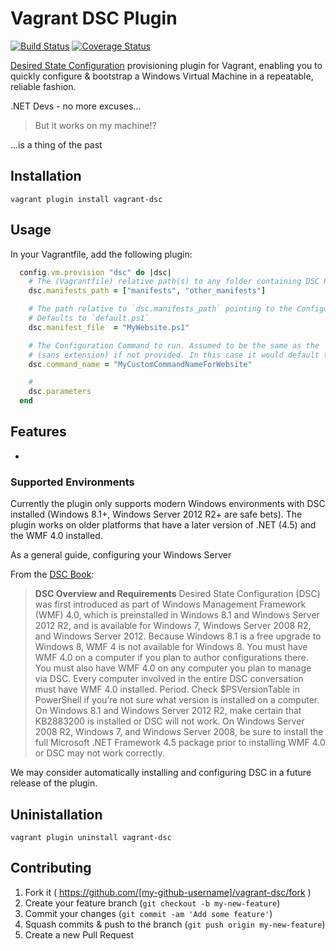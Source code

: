 # Vagrant DSC Plugin

[![Build Status](https://travis-ci.org/mefellows/vagrant-dsc.svg?branch=feature%2Fprototype)](https://travis-ci.org/mefellows/vagrant-dsc)
[![Coverage Status](https://coveralls.io/repos/mefellows/vagrant-dsc/badge.png)](https://coveralls.io/r/mefellows/vagrant-dsc)

[Desired State Configuration](http://technet.microsoft.com/en-au/library/dn249912.aspx) provisioning plugin for Vagrant, enabling you to quickly configure & bootstrap a Windows Virtual Machine in a repeatable, reliable fashion.

.NET Devs - no more excuses...

> But it works on my machine!?

...is a thing of the past

## Installation

```vagrant plugin install vagrant-dsc```

## Usage

In your Vagrantfile, add the following plugin:

```ruby
  config.vm.provision "dsc" do |dsc|
    # The (Vagrantfile) relative path(s) to any folder containing DSC Resources
    dsc.manifests_path = ["manifests", "other_manifests"]

    # The path relative to `dsc.manifests_path` pointing to the Configuration file
    # Defaults to `default.ps1`
    dsc.manifest_file  = "MyWebsite.ps1"

    # The Configuration Command to run. Assumed to be the same as the `dsc.manifest_file`
    # (sans extension) if not provided. In this case it would default to 'MyWebsite'
    dsc.command_name = "MyCustomCommandNameForWebsite"

    #
    dsc.parameters
  end
```

## Features

*

### Supported Environments

Currently the plugin only supports modern Windows environments with DSC installed (Windows 8.1+, Windows Server 2012 R2+ are safe bets).
The plugin works on older platforms that have a later version of .NET (4.5) and the WMF 4.0 installed.

As a general guide, configuring your Windows Server

From the [DSC Book](https://onedrive.live.com/view.aspx?cid=7F868AA697B937FE&resid=7F868AA697B937FE!156&app=Word):

> **DSC Overview and Requirements**
> Desired State Configuration (DSC) was first introduced as part of Windows Management Framework (WMF) 4.0, which is preinstalled in Windows 8.1 and Windows Server 2012 R2, and is available for Windows 7, Windows Server 2008 R2, and Windows Server 2012. Because Windows 8.1 is a free upgrade to Windows 8, WMF 4 is not available for Windows 8.
> You must have WMF 4.0 on a computer if you plan to author configurations there. You must also have WMF 4.0 on any computer you plan to manage via DSC. Every computer involved in the entire DSC conversation must have WMF 4.0 installed. Period. Check $PSVersionTable in PowerShell if you’re not sure what version is installed on a computer.
> On Windows 8.1 and Windows Server 2012 R2, make certain that KB2883200 is installed or DSC will not work. On Windows Server 2008 R2, Windows 7, and Windows Server 2008, be sure to install the full Microsoft .NET Framework 4.5 package prior to installing WMF 4.0 or DSC may not work correctly.

We may consider automatically installing and configuring DSC in a future release of the plugin.

## Uninistallation

```vagrant plugin uninstall vagrant-dsc```

## Contributing

1. Fork it ( https://github.com/[my-github-username]/vagrant-dsc/fork )
2. Create your feature branch (`git checkout -b my-new-feature`)
3. Commit your changes (`git commit -am 'Add some feature'`)
4. Squash commits & push to the branch (`git push origin my-new-feature`)
5. Create a new Pull Request
